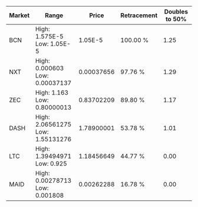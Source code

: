 | Market | Range | Price| Retracement | Doubles to 50% |
| --- | --- | --- | --- | --- |
| BCN | High: 1.575E-5<br />Low: 1.05E-5 | 1.05E-5 | 100.00 % | 1.25 |
| NXT | High: 0.000603<br />Low: 0.00037137 | 0.00037656 | 97.76 % | 1.29 |
| ZEC | High: 1.163<br />Low: 0.80000013 | 0.83702209 | 89.80 % | 1.17 |
| DASH | High: 2.06561275<br />Low: 1.55131276 | 1.78900001 | 53.78 % | 1.01 |
| LTC | High: 1.39494971<br />Low: 0.925 | 1.18456649 | 44.77 % | 0.00 |
| MAID | High: 0.00278713<br />Low: 0.001808 | 0.00262288 | 16.78 % | 0.00 |
